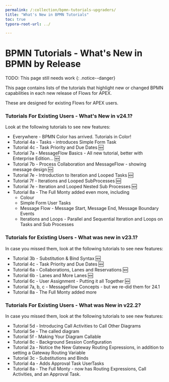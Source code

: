 ```yaml
---
permalink: /:collection/bpmn-tutorials-upgraders/
title: "What's New in BPMN Tutorials"
toc: true
typora-root-url: ../

---
```


# BPMN Tutorials -  What's New in BPMN by Release

TODO: This page still needs work
{: .notice--danger}

This page contains lists of the tutorials that highlight new or changed BPMN capabilities in each new release of Flows for APEX.

These are designed for existing Flows for APEX users.

### Tutorials For Existing Users - What's New in v24.1?

Look at the following tutorials to see new features:

* Everywhere - BPMN Color has arrived.  Tutorials in Color!
* Tutorial 4a - Tasks - introduces Simple Form Task
* Tutorial 4c - Task Priority and Due Dates 🆕
* Tutorial 7a - MessageFlow Basics - All new tutorial, better with Enterprise Edition... 🆕
* Tutorial 7b - Process Collaboration and MessageFlow - showing message design 🆕
* Tutorial 7e - Introduction to Iteration and Looped Tasks 🆕
* Tutorial 7f - Iterations and Looped SubProcesses 🆕
* Tutorial 7e - Iteration and Looped Nested Sub Processes 🆕
* Tutorial 8a - The Full Monty added even more, including
  - Colour
  - Simple Form User Tasks
  - Message Flow - Message Start, Message End, Message Boundary Events
  - Iterations and Loops - Parallel and Sequential Iteration and Loops on Tasks and Sub Processes

### Tutorials for Existing Users - What was new in v23.1?

In case you missed them, look at the following tutorials to see new features:

* Tutorial 3b - Substitution & Bind Syntax 🆕
* Tutorial 4c - Task Priority and Due Dates 🆕
* Tutorial 6a - Collaborations, Lanes and Reservations 🆕
* Tutorial 6b - Lanes and More Lanes 🆕
* Tutorial 6c - User Assignment - Putting it all Together 🆕
* Tutorial 7a, b, c - MessageFlow Concepts  - but we re-did them for 24.1
* Tutorial 8a - The Full Monty added more

### Tutorials For Existing Users - What was New in v22.2?

In case you missed them, look at the following tutorials to see new features:

* Tutorial 5d - Introducing Call Activities to Call Other Diagrams
* Tutorial 5e - The called diagram
* Tutorial 5f - Making Your Diagram Callable
* Tutorial 8c - Background Session Configuration
* Tutorial 2a - Notice the New Gateway Routing Expressions, in addition to setting a Gateway Routing Variable
* Tutorial 3c - Substitutions and Binds
* Tutorial 4a - Adds Approval Task UserTasks
* Tutorial 8a - The Full Monty - now has Routing Expressions, Call Activities, and an Approval Task.